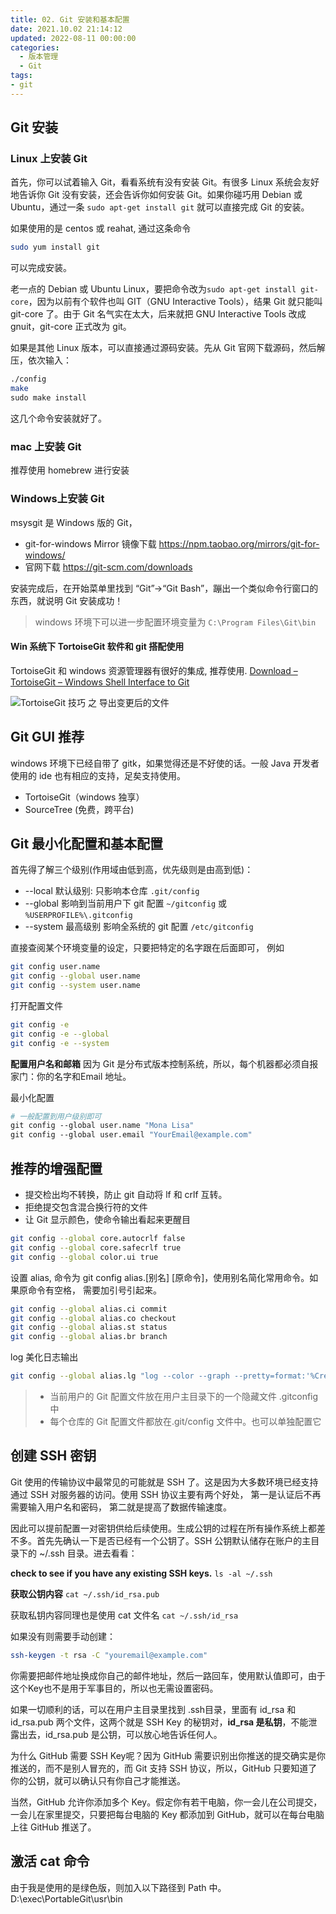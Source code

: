 ```yaml
---
title: 02. Git 安装和基本配置
date: 2021.10.02 21:14:12
updated: 2022-08-11 00:00:00
categories:
  - 版本管理
  - Git
tags:
- git
---
```


## Git 安装

### Linux 上安装 Git

首先，你可以试着输入 Git，看看系统有没有安装 Git。有很多 Linux 系统会友好地告诉你 Git 没有安装，还会告诉你如何安装 Git。如果你碰巧用 Debian 或 Ubuntu，通过一条 `sudo apt-get install git`
就可以直接完成 Git 的安装。

如果使用的是 centos 或 reahat, 通过这条命令

```sh
sudo yum install git
```

可以完成安装。

老一点的 Debian 或 Ubuntu Linux，要把命令改为`sudo apt-get install git-core`，因为以前有个软件也叫 GIT（GNU Interactive Tools），结果 Git 就只能叫 git-core 了。由于 Git 名气实在太大，后来就把 GNU Interactive Tools 改成 gnuit，git-core 正式改为 git。

如果是其他 Linux 版本，可以直接通过源码安装。先从 Git 官网下载源码，然后解压，依次输入：

```sh
./config
make
sudo make install
```

这几个命令安装就好了。

### mac 上安装 Git

推荐使用 homebrew 进行安装

### Windows上安装 Git

msysgit 是 Windows 版的 Git，

* git-for-windows Mirror 镜像下载 <https://npm.taobao.org/mirrors/git-for-windows/>
* 官网下载 <https://git-scm.com/downloads>

安装完成后，在开始菜单里找到 “Git”->“Git Bash”，蹦出一个类似命令行窗口的东西，就说明 Git 安装成功！

> windows 环境下可以进一步配置环境变量为 `C:\Program Files\Git\bin`

#### Win 系统下 TortoiseGit 软件和 git 搭配使用

TortoiseGit 和 windows 资源管理器有很好的集成, 推荐使用.
[Download – TortoiseGit – Windows Shell Interface to Git](https://tortoisegit.org/download/)

![TortoiseGit 技巧 之 导出变更后的文件](https://upload-images.jianshu.io/upload_images/1662509-4bf5ccfaf3cb4115.gif?imageMogr2/auto-orient/strip)

## Git GUI 推荐

windows 环境下已经自带了 gitk，如果觉得还是不好使的话。一般 Java 开发者使用的 ide 也有相应的支持，足矣支持使用。

* TortoiseGit（windows 独享）
* SourceTree (免费，跨平台)

## Git 最小化配置和基本配置

首先得了解三个级别(作用域由低到高，优先级则是由高到低)：

* --local 默认级别: 只影响本仓库 `.git/config`
* --global 影响到当前用户下 git 配置   `~/gitconfig` 或 `%USERPROFILE%\.gitconfig`
* --system 最高级别 影响全系统的 git 配置 `/etc/gitconfig`

直接查阅某个环境变量的设定，只要把特定的名字跟在后面即可， 例如

```sh
git config user.name
git config --global user.name
git config --system user.name
```

打开配置文件

```sh
git config -e
git config -e --global
git config -e --system
```

**配置用户名和邮箱**
因为 Git 是分布式版本控制系统，所以，每个机器都必须自报家门：你的名字和Email 地址。

最小化配置

```sh
# 一般配置到用户级别即可
git config --global user.name "Mona Lisa"
git config --global user.email "YourEmail@example.com"
```

## 推荐的增强配置

* 提交检出均不转换，防止 git 自动将 lf 和 crlf 互转。
* 拒绝提交包含混合换行符的文件
* 让 Git 显示颜色，使命令输出看起来更醒目

```sh
git config --global core.autocrlf false
git config --global core.safecrlf true
git config --global color.ui true
```

设置 alias, 命令为 git config alias.[别名] [原命令]，使用别名简化常用命令。如果原命令有空格， 需要加引号引起来。

```sh
git config --global alias.ci commit
git config --global alias.co checkout
git config --global alias.st status
git config --global alias.br branch
```

log 美化日志输出

```sh
git config --global alias.lg "log --color --graph --pretty=format:'%Cred%h%Creset -%C(yellow)%d%Creset %s %Cgreen(%cr) %C(bold blue)<%an>%Creset' --abbrev-commit"
```

> * 当前用户的 Git 配置文件放在用户主目录下的一个隐藏文件 .gitconfig 中
> * 每个仓库的 Git 配置文件都放在.git/config 文件中。也可以单独配置它

## 创建 SSH 密钥

Git 使用的传输协议中最常见的可能就是 SSH 了。这是因为大多数环境已经支持通过 SSH 对服务器的访问。使用 SSH 协议主要有两个好处， 第一是认证后不再需要输入用户名和密码， 第二就是提高了数据传输速度。

因此可以提前配置一对密钥供给后续使用。生成公钥的过程在所有操作系统上都差不多。首先先确认一下是否已经有一个公钥了。SSH 公钥默认储存在账户的主目录下的 ~/.ssh 目录。进去看看：

**check to see if you have any existing SSH keys.**
`ls -al ~/.ssh`

**获取公钥内容**
`cat ~/.ssh/id_rsa.pub`

获取私钥内容同理也是使用 cat 文件名
`cat ~/.ssh/id_rsa`

如果没有则需要手动创建：

```sh
ssh-keygen -t rsa -C "youremail@example.com"
```

你需要把邮件地址换成你自己的邮件地址，然后一路回车，使用默认值即可，由于这个Key也不是用于军事目的，所以也无需设置密码。

如果一切顺利的话，可以在用户主目录里找到 .ssh目录，里面有 id_rsa 和 id_rsa.pub 两个文件，这两个就是 SSH Key 的秘钥对，**id_rsa 是私钥**，不能泄露出去，id_rsa.pub 是公钥，可以放心地告诉任何人。

为什么 GitHub 需要 SSH Key呢？因为 GitHub 需要识别出你推送的提交确实是你推送的，而不是别人冒充的，而 Git 支持 SSH 协议，所以，GitHub 只要知道了你的公钥，就可以确认只有你自己才能推送。

当然，GitHub 允许你添加多个 Key。假定你有若干电脑，你一会儿在公司提交，一会儿在家里提交，只要把每台电脑的 Key 都添加到 GitHub，就可以在每台电脑上往 GitHub 推送了。

## 激活 cat 命令

由于我是使用的是绿色版，则加入以下路径到 Path 中。
D:\exec\PortableGit\usr\bin
